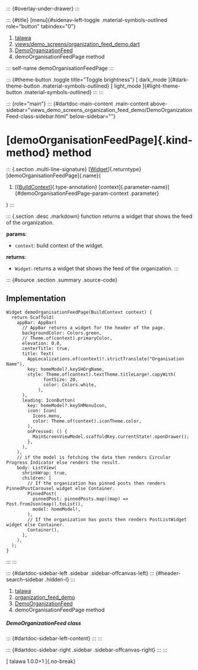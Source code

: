 ::: {#overlay-under-drawer}
:::

::: {#title}
[menu]{#sidenav-left-toggle .material-symbols-outlined role="button"
tabindex="0"}

1.  [talawa](../../index.html)
2.  [views/demo_screens/organization_feed_demo.dart](../../views_demo_screens_organization_feed_demo/)
3.  [DemoOrganizationFeed](../../views_demo_screens_organization_feed_demo/DemoOrganizationFeed-class.html)
4.  demoOrganisationFeedPage method

::: self-name
demoOrganisationFeedPage
:::

::: {#theme-button .toggle title="Toggle brightness"}
[ dark_mode ]{#dark-theme-button .material-symbols-outlined} [
light_mode ]{#light-theme-button .material-symbols-outlined}
:::
:::

::: {role="main"}
::: {#dartdoc-main-content .main-content above-sidebar="views_demo_screens_organization_feed_demo/DemoOrganizationFeed-class-sidebar.html" below-sidebar=""}
<div>

# [demoOrganisationFeedPage]{.kind-method} method

</div>

::: {.section .multi-line-signature}
[[Widget](https://api.flutter.dev/flutter/widgets/Widget-class.html)]{.returntype}
[demoOrganisationFeedPage]{.name}(

1.  [[[BuildContext](https://api.flutter.dev/flutter/widgets/BuildContext-class.html)]{.type-annotation}
    [context]{.parameter-name}]{#demoOrganisationFeedPage-param-context
    .parameter}

)
:::

::: {.section .desc .markdown}
function returns a widget that shows the feed of the organization.

**params**:

-   `context`: build context of the widget.

**returns**:

-   `Widget`: returns a widget that shows the feed of the organization.
:::

::: {#source .section .summary .source-code}
## Implementation

``` language-dart
Widget demoOrganisationFeedPage(BuildContext context) {
  return Scaffold(
    appBar: AppBar(
      // AppBar returns a widget for the header of the page.
      backgroundColor: Colors.green,
      // Theme.of(context).primaryColor,
      elevation: 0.0,
      centerTitle: true,
      title: Text(
        AppLocalizations.of(context)!.strictTranslate("Organisation Name"),
        key: homeModel?.keySHOrgName,
        style: Theme.of(context).textTheme.titleLarge!.copyWith(
              fontSize: 20,
              color: Colors.white,
            ),
      ),
      leading: IconButton(
        key: homeModel?.keySHMenuIcon,
        icon: Icon(
          Icons.menu,
          color: Theme.of(context).iconTheme.color,
        ),
        onPressed: () {
          MainScreenViewModel.scaffoldKey.currentState!.openDrawer();
        },
      ),
    ),
    // if the model is fetching the data then renders Circular Progress Indicator else renders the result.
    body: ListView(
      shrinkWrap: true,
      children: [
        // If the organization has pinned posts then renders PinnedPostCarousel widget else Container.
        PinnedPost(
          pinnedPost: pinnedPosts.map((map) => Post.fromJson(map)).toList(),
          model: homeModel!,
        ),
        // If the organization has posts then renders PostListWidget widget else Container.
        Container(),
      ],
    ),
  );
}
```
:::
:::

::: {#dartdoc-sidebar-left .sidebar .sidebar-offcanvas-left}
::: {#header-search-sidebar .hidden-l}
:::

1.  [talawa](../../index.html)
2.  [organization_feed_demo](../../views_demo_screens_organization_feed_demo/)
3.  [DemoOrganizationFeed](../../views_demo_screens_organization_feed_demo/DemoOrganizationFeed-class.html)
4.  demoOrganisationFeedPage method

##### DemoOrganizationFeed class

::: {#dartdoc-sidebar-left-content}
:::
:::

::: {#dartdoc-sidebar-right .sidebar .sidebar-offcanvas-right}
:::
:::

[ talawa 1.0.0+1 ]{.no-break}

